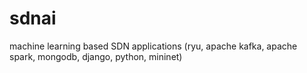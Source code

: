 # sdnai
machine learning based SDN applications (ryu, apache kafka, apache spark, mongodb, django, python, mininet)
